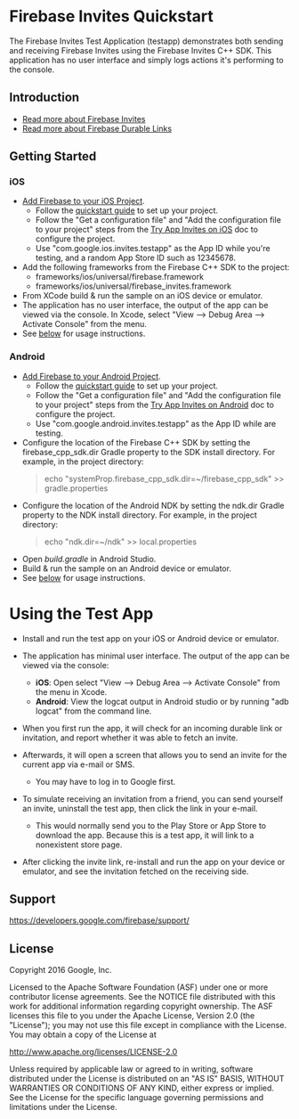 Firebase Invites Quickstart
==============================

The Firebase Invites Test Application (testapp) demonstrates both
sending and receiving Firebase Invites using the Firebase Invites C++
SDK. This application has no user interface and simply logs actions
it's performing to the console.

Introduction
------------

- [Read more about Firebase Invites](https://developers.google.com/app-invites/)
- [Read more about Firebase Durable Links](https://developers.google.com/firebase/docs/durable-links/)

Getting Started
---------------

### iOS
  - [Add Firebase to your iOS Project](https://developers.google.com/firebase/docs/ios/setup).
    - Follow the
      [quickstart guide](https://developers.google.com/firebase/docs/ios/setup)
      to set up your project.
    - Follow the "Get a configuration file" and "Add the configuration file to
    your project" steps from the
    [Try App Invites on iOS](https://developers.google.com/app-invites/ios/guides/start)
    doc to configure the project.
    -  Use "com.google.ios.invites.testapp" as the App ID while you're testing,
    and a random App Store ID such as 12345678.
  - Add the following frameworks from the Firebase C++ SDK to the project:
    - frameworks/ios/universal/firebase.framework
    - frameworks/ios/universal/firebase_invites.framework
  - From XCode build & run the sample on an iOS device or emulator.
  - The application has no user interface, the output of the app can be viewed
    via the console.  In Xcode,  select
    "View --> Debug Area --> Activate Console" from the menu.
  - See [below](#using_the_test_app) for usage instructions.

### Android
  - [Add Firebase to your Android Project](https://developers.google.com/firebase/docs/android/setup).
    - Follow the
    [quickstart guide](https://developers.google.com/firebase/docs/android/setup)
    to set up your project.
    - Follow the "Get a configuration file" and "Add the configuration file to
    your project" steps from the
    [Try App Invites on Android](https://developers.google.com/app-invites/android/guides/start)
    doc to configure the project.
    - Use "com.google.android.invites.testapp" as the App ID while are testing.
  - Configure the location of the Firebase C++ SDK by setting the
    firebase\_cpp\_sdk.dir Gradle property to the SDK install directory.
    For example, in the project directory:
    > echo "systemProp.firebase\_cpp\_sdk.dir=~/firebase\_cpp\_sdk" >> gradle.properties
  - Configure the location of the Android NDK by setting the ndk.dir Gradle
    property to the NDK install directory.
    For example, in the project directory:
    > echo "ndk.dir=~/ndk" >> local.properties
  - Open *build.gradle* in Android Studio.
  - Build & run the sample on an Android device or emulator.
  - See [below](#using_the_test_app) for usage instructions.

# Using the Test App

- Install and run the test app on your iOS or Android device or emulator.
- The application has minimal user interface. The output of the app can be viewed
  via the console:
  - __iOS__: Open select "View --> Debug Area --> Activate Console" from the menu
    in Xcode.
  - __Android__: View the logcat output in Android studio or by running
    "adb logcat" from the command line.

- When you first run the app, it will check for an incoming durable link or
  invitation, and report whether it was able to fetch an invite.
- Afterwards, it will open a screen that allows you to send an invite for the
  current app via e-mail or SMS.
  - You may have to log in to Google first.
- To simulate receiving an invitation from a friend, you can send yourself an
  invite, uninstall the test app, then click the link in your e-mail.
  - This would normally send you to the Play Store or App Store to download the
    app. Because this is a test app, it will link to a nonexistent store page.
- After clicking the invite link, re-install and run the app on your device or
  emulator, and see the invitation fetched on the receiving side.

Support
-------

https://developers.google.com/firebase/support/

License
-------

Copyright 2016 Google, Inc.

Licensed to the Apache Software Foundation (ASF) under one or more contributor
license agreements.  See the NOTICE file distributed with this work for
additional information regarding copyright ownership.  The ASF licenses this
file to you under the Apache License, Version 2.0 (the "License"); you may not
use this file except in compliance with the License.  You may obtain a copy of
the License at

  http://www.apache.org/licenses/LICENSE-2.0

Unless required by applicable law or agreed to in writing, software
distributed under the License is distributed on an "AS IS" BASIS, WITHOUT
WARRANTIES OR CONDITIONS OF ANY KIND, either express or implied.  See the
License for the specific language governing permissions and limitations under
the License.
